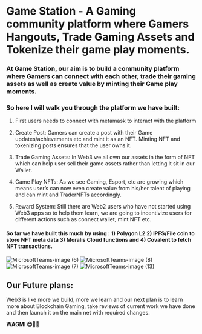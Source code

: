 # Game Station - A Gaming community platform where Gamers Hangouts, Trade Gaming Assets and Tokenize their game play moments. 

### At Game Station, our aim is to build a community platform where Gamers can connect with each other, trade their gaming assets as well as create value by minting their Game play moments.

### So here I will walk you through the platform we have built:
1) First users needs to connect with metamask to interact with the platform



2) Create Post: Gamers can create a post with their Game updates/achievements etc and mint it as an NFT.  Minting NFT and tokenizing posts ensures that the user owns it.




3) Trade Gaming Assets: In Web3 we all own our assets in the form of NFT which can help user sell their game assets rather than letting it sit in our Wallet.

4) Game Play NFTs: As we see Gaming, Esport,  etc are growing which means user’s can now even create value from his/her talent of playing and can mint and TraderNFTs accordingly.

5) Reward System: Still there are Web2 users who have not started using Web3 apps so to help them learn, we are going to incentivize users for different actions such as connect wallet, mint NFT etc. 


#### So far we have built this much by using : 1) Polygon L2 2) IPFS/File coin to store NFT meta data 3) Moralis Cloud functions and 4) Covalent to fetch NFT transactions.

![MicrosoftTeams-image (6)](https://user-images.githubusercontent.com/69969675/158071525-d3c6b91f-1859-4778-b1d6-84f97eacedd1.png)
![MicrosoftTeams-image (8)](https://user-images.githubusercontent.com/69969675/158071588-e504f6d6-2516-49ff-8449-5c2187bd3c1e.png)
![MicrosoftTeams-image (7)](https://user-images.githubusercontent.com/69969675/158071663-c083cb4b-23c5-4744-9efb-a11c6cae8624.png)
![MicrosoftTeams-image (13)](https://user-images.githubusercontent.com/69969675/158071668-a05d3640-e911-4e80-852d-311031d76217.png)

 ## Our Future plans:


Web3 is like more we build, more we learn and our next plan is to learn more about Blockchain Gaming, take reviews of current work we have done and then launch it on the main net with required changes. 


**WAGMI 😊🚀🚀**
